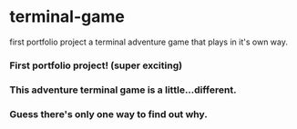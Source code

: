 # terminal-game
first portfolio project
a terminal adventure game that plays in it's own way.

### First portfolio project! (super exciting)
### This adventure terminal game is a little...different.
### Guess there's only one way to find out why.
